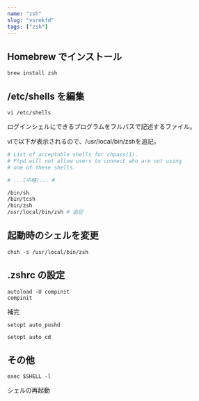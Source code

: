 ```yaml
---
name: "zsh"
slug: "vsrekfd"
tags: ["zsh"]
---
```



## Homebrew でインストール

```
brew install zsh
```


## /etc/shells を編集

```
vi /etc/shells
```

ログインシェルにできるプログラムをフルパスで記述するファイル。

viで以下が表示されるので、/usr/local/bin/zshを追記。

```bash
# List of acceptable shells for chpass(1).
# Ftpd will not allow users to connect who are not using
# one of these shells.

# ...(中略)... #

/bin/sh
/bin/tcsh
/bin/zsh
/usr/local/bin/zsh # 追記
```


## 起動時のシェルを変更

```
chsh -s /usr/local/bin/zsh
```


## .zshrc の設定

```
autoload -U compinit
compinit
```

補完

```
setopt auto_pushd
```

```
setopt auto_cd
```


## その他

```
exec $SHELL -l
```

シェルの再起動

